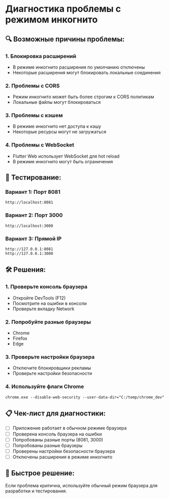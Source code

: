 # Диагностика проблемы с режимом инкогнито

## 🔍 Возможные причины проблемы:

### 1. **Блокировка расширений**
- В режиме инкогнито расширения по умолчанию отключены
- Некоторые расширения могут блокировать локальные соединения

### 2. **Проблемы с CORS**
- Режим инкогнито может быть более строгим к CORS политикам
- Локальные файлы могут блокироваться

### 3. **Проблемы с кэшем**
- В режиме инкогнито нет доступа к кэшу
- Некоторые ресурсы могут не загружаться

### 4. **Проблемы с WebSocket**
- Flutter Web использует WebSocket для hot reload
- В режиме инкогнито могут быть ограничения

## 🧪 Тестирование:

### Вариант 1: Порт 8081
```
http://localhost:8081
```

### Вариант 2: Порт 3000
```
http://localhost:3000
```

### Вариант 3: Прямой IP
```
http://127.0.0.1:8081
http://127.0.0.1:3000
```

## 🛠️ Решения:

### 1. **Проверьте консоль браузера**
- Откройте DevTools (F12)
- Посмотрите на ошибки в консоли
- Проверьте вкладку Network

### 2. **Попробуйте разные браузеры**
- Chrome
- Firefox
- Edge

### 3. **Проверьте настройки браузера**
- Отключите блокировщики рекламы
- Проверьте настройки безопасности

### 4. **Используйте флаги Chrome**
```
chrome.exe --disable-web-security --user-data-dir="C:/temp/chrome_dev"
```

## 📋 Чек-лист для диагностики:

- [ ] Приложение работает в обычном режиме браузера
- [ ] Проверена консоль браузера на ошибки
- [ ] Попробованы разные порты (8081, 3000)
- [ ] Попробованы разные браузеры
- [ ] Проверены настройки безопасности браузера
- [ ] Отключены расширения в режиме инкогнито

## 🚀 Быстрое решение:

Если проблема критична, используйте обычный режим браузера для разработки и тестирования.
